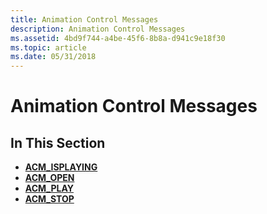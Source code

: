 ```yaml
---
title: Animation Control Messages
description: Animation Control Messages
ms.assetid: 4bd9f744-a4be-45f6-8b8a-d941c9e18f30
ms.topic: article
ms.date: 05/31/2018
---
```


# Animation Control Messages

## In This Section

-   [**ACM\_ISPLAYING**](acm-isplaying.md)
-   [**ACM\_OPEN**](acm-open.md)
-   [**ACM\_PLAY**](acm-play.md)
-   [**ACM\_STOP**](acm-stop.md)

 

 




